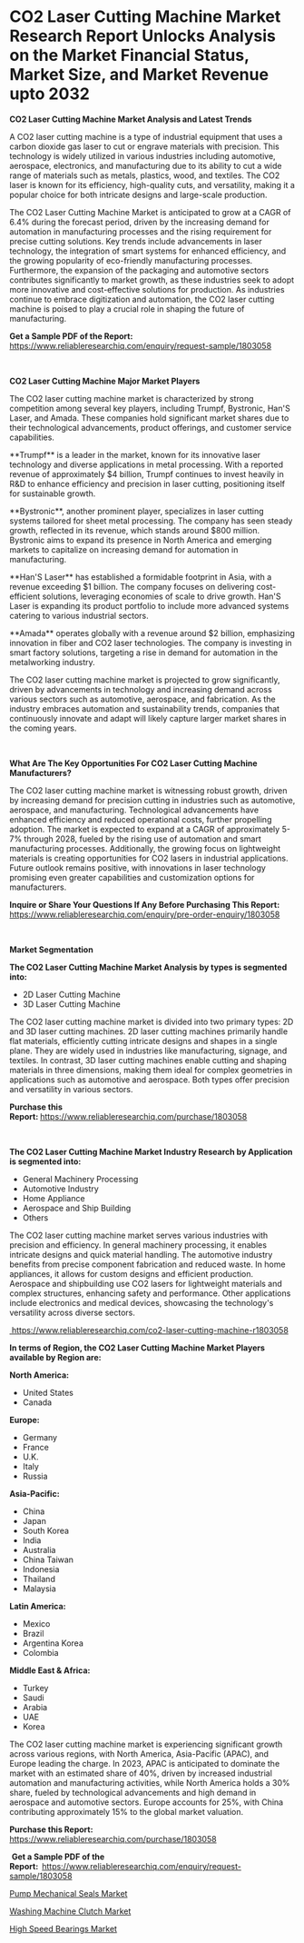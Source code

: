 <p><h1>CO2 Laser Cutting Machine Market Research Report Unlocks Analysis on the Market Financial Status, Market Size, and Market Revenue upto 2032</h1></p><p><strong>CO2 Laser Cutting Machine Market Analysis and Latest Trends</strong></p>
<p><p>A CO2 laser cutting machine is a type of industrial equipment that uses a carbon dioxide gas laser to cut or engrave materials with precision. This technology is widely utilized in various industries including automotive, aerospace, electronics, and manufacturing due to its ability to cut a wide range of materials such as metals, plastics, wood, and textiles. The CO2 laser is known for its efficiency, high-quality cuts, and versatility, making it a popular choice for both intricate designs and large-scale production.</p><p>The CO2 Laser Cutting Machine Market is anticipated to grow at a CAGR of 6.4% during the forecast period, driven by the increasing demand for automation in manufacturing processes and the rising requirement for precise cutting solutions. Key trends include advancements in laser technology, the integration of smart systems for enhanced efficiency, and the growing popularity of eco-friendly manufacturing processes. Furthermore, the expansion of the packaging and automotive sectors contributes significantly to market growth, as these industries seek to adopt more innovative and cost-effective solutions for production. As industries continue to embrace digitization and automation, the CO2 laser cutting machine is poised to play a crucial role in shaping the future of manufacturing.</p></p>
<p><strong>Get a Sample PDF of the Report:&nbsp;</strong> <a href="https://www.reliableresearchiq.com/enquiry/request-sample/1803058?utm_campaign=1896&utm_medium=2&utm_source=Github&utm_content=ia&utm_term=19022025&utm_id=co2-laser-cutting-machine">https://www.reliableresearchiq.com/enquiry/request-sample/1803058</a></p>
<p>&nbsp;</p>
<p><strong>CO2 Laser Cutting Machine Major Market Players</strong></p>
<p><p>The CO2 laser cutting machine market is characterized by strong competition among several key players, including Trumpf, Bystronic, Han'S Laser, and Amada. These companies hold significant market shares due to their technological advancements, product offerings, and customer service capabilities.</p><p>**Trumpf** is a leader in the market, known for its innovative laser technology and diverse applications in metal processing. With a reported revenue of approximately $4 billion, Trumpf continues to invest heavily in R&D to enhance efficiency and precision in laser cutting, positioning itself for sustainable growth.</p><p>**Bystronic**, another prominent player, specializes in laser cutting systems tailored for sheet metal processing. The company has seen steady growth, reflected in its revenue, which stands around $800 million. Bystronic aims to expand its presence in North America and emerging markets to capitalize on increasing demand for automation in manufacturing.</p><p>**Han'S Laser** has established a formidable footprint in Asia, with a revenue exceeding $1 billion. The company focuses on delivering cost-efficient solutions, leveraging economies of scale to drive growth. Han'S Laser is expanding its product portfolio to include more advanced systems catering to various industrial sectors.</p><p>**Amada** operates globally with a revenue around $2 billion, emphasizing innovation in fiber and CO2 laser technologies. The company is investing in smart factory solutions, targeting a rise in demand for automation in the metalworking industry.</p><p>The CO2 laser cutting machine market is projected to grow significantly, driven by advancements in technology and increasing demand across various sectors such as automotive, aerospace, and fabrication. As the industry embraces automation and sustainability trends, companies that continuously innovate and adapt will likely capture larger market shares in the coming years.</p></p>
<p>&nbsp;</p>
<p><strong>What Are The Key Opportunities For CO2 Laser Cutting Machine Manufacturers?</strong></p>
<p><p>The CO2 laser cutting machine market is witnessing robust growth, driven by increasing demand for precision cutting in industries such as automotive, aerospace, and manufacturing. Technological advancements have enhanced efficiency and reduced operational costs, further propelling adoption. The market is expected to expand at a CAGR of approximately 5-7% through 2028, fueled by the rising use of automation and smart manufacturing processes. Additionally, the growing focus on lightweight materials is creating opportunities for CO2 lasers in industrial applications. Future outlook remains positive, with innovations in laser technology promising even greater capabilities and customization options for manufacturers.</p></p>
<p><strong>Inquire or Share Your Questions If Any Before Purchasing This Report:</strong> <a href="https://www.reliableresearchiq.com/enquiry/pre-order-enquiry/1803058?utm_campaign=1896&utm_medium=2&utm_source=Github&utm_content=ia&utm_term=19022025&utm_id=co2-laser-cutting-machine">https://www.reliableresearchiq.com/enquiry/pre-order-enquiry/1803058</a></p>
<p>&nbsp;</p>
<p><strong>Market Segmentation</strong></p>
<p><strong>The CO2 Laser Cutting Machine Market Analysis by types is segmented into:</strong></p>
<p><ul><li>2D Laser Cutting Machine</li><li>3D Laser Cutting Machine</li></ul></p>
<p><p>The CO2 laser cutting machine market is divided into two primary types: 2D and 3D laser cutting machines. 2D laser cutting machines primarily handle flat materials, efficiently cutting intricate designs and shapes in a single plane. They are widely used in industries like manufacturing, signage, and textiles. In contrast, 3D laser cutting machines enable cutting and shaping materials in three dimensions, making them ideal for complex geometries in applications such as automotive and aerospace. Both types offer precision and versatility in various sectors.</p></p>
<p><strong>Purchase this Report:&nbsp;</strong><a href="https://www.reliableresearchiq.com/purchase/1803058?utm_campaign=1896&utm_medium=2&utm_source=Github&utm_content=ia&utm_term=19022025&utm_id=co2-laser-cutting-machine">https://www.reliableresearchiq.com/purchase/1803058</a></p>
<p>&nbsp;</p>
<p><strong>The CO2 Laser Cutting Machine Market Industry Research by Application is segmented into:</strong></p>
<p><ul><li>General Machinery Processing</li><li>Automotive Industry</li><li>Home Appliance</li><li>Aerospace and Ship Building</li><li>Others</li></ul></p>
<p><p>The CO2 laser cutting machine market serves various industries with precision and efficiency. In general machinery processing, it enables intricate designs and quick material handling. The automotive industry benefits from precise component fabrication and reduced waste. In home appliances, it allows for custom designs and efficient production. Aerospace and shipbuilding use CO2 lasers for lightweight materials and complex structures, enhancing safety and performance. Other applications include electronics and medical devices, showcasing the technology's versatility across diverse sectors.</p></p>
<p><a href="https://www.reliableresearchiq.com/co2-laser-cutting-machine-r1803058?utm_campaign=1896&utm_medium=2&utm_source=Github&utm_content=ia&utm_term=19022025&utm_id=co2-laser-cutting-machine">&nbsp;https://www.reliableresearchiq.com/co2-laser-cutting-machine-r1803058</a></p>
<p><strong>In terms of Region, the CO2 Laser Cutting Machine Market Players available by Region are:</strong></p>
<p>
    <p> <strong> North America: </strong>
        <ul>
            <li>United States</li>
            <li>Canada</li>
        </ul>
        </p> 
    <p> <strong> Europe: </strong>
        <ul>
            <li>Germany</li>
            <li>France</li>
            <li>U.K.</li>
            <li>Italy</li>
            <li>Russia</li>
        </ul>
        </p> 
    <p> <strong> Asia-Pacific: </strong>
        <ul>
            <li>China</li>
            <li>Japan</li>
            <li>South Korea</li>
            <li>India</li>
            <li>Australia</li>
            <li>China Taiwan</li>
            <li>Indonesia</li>
            <li>Thailand</li>
            <li>Malaysia</li>
        </ul>
        </p> 
    <p> <strong> Latin America: </strong>
        <ul>
            <li>Mexico</li>
            <li>Brazil</li>
            <li>Argentina Korea</li>
            <li>Colombia</li>
        </ul>
        </p> 
    <p> <strong> Middle East & Africa: </strong>
        <ul>
            <li>Turkey</li>
            <li>Saudi</li>
            <li>Arabia</li>
            <li>UAE</li>
            <li>Korea</li>
        </ul>
    </p>
    </p>
<p><p>The CO2 laser cutting machine market is experiencing significant growth across various regions, with North America, Asia-Pacific (APAC), and Europe leading the charge. In 2023, APAC is anticipated to dominate the market with an estimated share of 40%, driven by increased industrial automation and manufacturing activities, while North America holds a 30% share, fueled by technological advancements and high demand in aerospace and automotive sectors. Europe accounts for 25%, with China contributing approximately 15% to the global market valuation.</p></p>
<p><strong>Purchase this Report: </strong><a href="https://www.reliableresearchiq.com/purchase/1803058?utm_campaign=1896&utm_medium=2&utm_source=Github&utm_content=ia&utm_term=19022025&utm_id=co2-laser-cutting-machine">https://www.reliableresearchiq.com/purchase/1803058</a></p>
<p>&nbsp;<strong>Get a Sample PDF of the Report:&nbsp;&nbsp;</strong><a href="https://www.reliableresearchiq.com/enquiry/request-sample/1803058?utm_campaign=1896&utm_medium=2&utm_source=Github&utm_content=ia&utm_term=19022025&utm_id=co2-laser-cutting-machine">https://www.reliableresearchiq.com/enquiry/request-sample/1803058</a></p>
<p><strong></strong></p>
<p><p><a href="https://github.com/herakterroem/Market-Research-Report-List-1/blob/main/pump-mechanical-seals-market.md?utm_campaign=1896&utm_medium=2&utm_source=Github&utm_content=ia&utm_term=19022025&utm_id=co2-laser-cutting-machine">Pump Mechanical Seals Market</a></p><p><a href="https://github.com/armsinwan/Market-Research-Report-List-1/blob/main/washing-machine-clutch-market.md?utm_campaign=1896&utm_medium=2&utm_source=Github&utm_content=ia&utm_term=19022025&utm_id=co2-laser-cutting-machine">Washing Machine Clutch Market</a></p><p><a href="https://github.com/sirayedantte/Market-Research-Report-List-1/blob/main/high-speed-bearings-market.md?utm_campaign=1896&utm_medium=2&utm_source=Github&utm_content=ia&utm_term=19022025&utm_id=co2-laser-cutting-machine">High Speed Bearings Market</a></p></p>